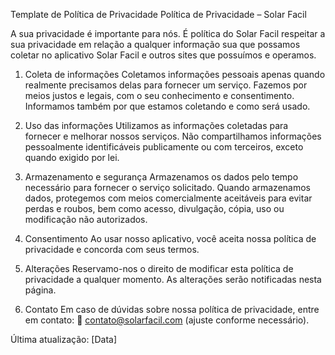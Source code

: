Template de Política de Privacidade
Política de Privacidade – Solar Facil

A sua privacidade é importante para nós. É política do Solar Facil respeitar a sua privacidade em relação a qualquer informação sua que possamos coletar no aplicativo Solar Facil e outros sites que possuímos e operamos.

1. Coleta de informações
   Coletamos informações pessoais apenas quando realmente precisamos delas para fornecer um serviço. Fazemos por meios justos e legais, com o seu conhecimento e consentimento. Informamos também por que estamos coletando e como será usado.

2. Uso das informações
   Utilizamos as informações coletadas para fornecer e melhorar nossos serviços. Não compartilhamos informações pessoalmente identificáveis publicamente ou com terceiros, exceto quando exigido por lei.

3. Armazenamento e segurança
   Armazenamos os dados pelo tempo necessário para fornecer o serviço solicitado. Quando armazenamos dados, protegemos com meios comercialmente aceitáveis para evitar perdas e roubos, bem como acesso, divulgação, cópia, uso ou modificação não autorizados.

4. Consentimento
   Ao usar nosso aplicativo, você aceita nossa política de privacidade e concorda com seus termos.

5. Alterações
   Reservamo-nos o direito de modificar esta política de privacidade a qualquer momento. As alterações serão notificadas nesta página.

6. Contato
   Em caso de dúvidas sobre nossa política de privacidade, entre em contato:
   📧 contato@solarfacil.com (ajuste conforme necessário).

Última atualização: [Data]

